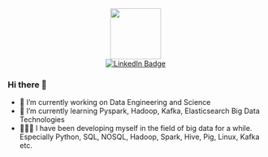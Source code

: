<div id="header" align="center">
  <img src="https://media.giphy.com/media/M9gbBd9nbDrOTu1Mqx/giphy.gif" width="100"/>
  <div id="badges">
  <a href="https://www.linkedin.com/in/ibrahimburakezdemir/">
    <img src="https://img.shields.io/badge/LinkedIn-blue?style=for-the-badge&logo=linkedin&logoColor=white" alt="LinkedIn Badge"/>
  </a>
</div>
</div>


### Hi there 👋

- 🔭 I’m currently working on Data Engineering and Science
- 🌱 I’m currently learning Pyspark, Hadoop, Kafka, Elasticsearch Big Data Technologies
- 👨🏻‍💻 I have been developing myself in the field of big data for a while. Especially Python, SQL, NOSQL, Hadoop, Spark, Hive, Pig, Linux, Kafka etc.
